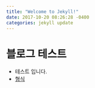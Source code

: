 ```yaml
---
title: "Welcome to Jekyll!"
date: 2017-10-20 08:26:28 -0400
categories: jekyll update
---
```



# 블로그 테스트

- 테스트 입니다. 
- [형식](https://jekyllrb.com/docs/front-matter/)

